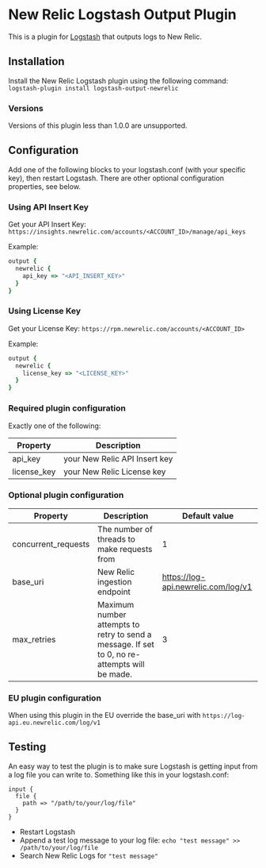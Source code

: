 # New Relic Logstash Output Plugin

This is a plugin for [Logstash](https://github.com/elastic/logstash) that outputs logs to New Relic.

## Installation
Install the New Relic Logstash plugin using the following command:</br>
`logstash-plugin install logstash-output-newrelic`

### Versions
Versions of this plugin less than 1.0.0 are unsupported.

## Configuration

Add one of the following blocks to your logstash.conf (with your specific key), then restart Logstash.
There are other optional configuration properties, see below.

### Using API Insert Key

Get your API Insert Key:
`https://insights.newrelic.com/accounts/<ACCOUNT_ID>/manage/api_keys`

Example:
```rb
output {
  newrelic {
    api_key => "<API_INSERT_KEY>"
  }
}
```

### Using License Key

Get your License Key:
`https://rpm.newrelic.com/accounts/<ACCOUNT_ID>`

Example:
```rb
output {
  newrelic {
    license_key => "<LICENSE_KEY>"
  }
}
```

### Required plugin configuration

Exactly one of the following:

| Property | Description |
|---|---|
| api_key | your New Relic API Insert key |
| license_key | your New Relic License key |

### Optional plugin configuration

| Property | Description | Default value |
|---|---|---|
| concurrent_requests | The number of threads to make requests from | 1 |
| base_uri | New Relic ingestion endpoint | https://log-api.newrelic.com/log/v1 |
| max_retries | Maximum number attempts to retry to send a message. If set to 0, no re-attempts will be made. | 3 |

### EU plugin configuration

When using this plugin in the EU override the base_uri with `https://log-api.eu.newrelic.com/log/v1`

## Testing

An easy way to test the plugin is to make sure Logstash is getting input from a log file you 
can write to. Something like this in your logstash.conf:
```
input {
  file {
    path => "/path/to/your/log/file"
  }
}
```
* Restart Logstash
* Append a test log message to your log file: `echo "test message" >> /path/to/your/log/file`
* Search New Relic Logs for `"test message"`
